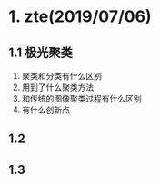 # 1. zte(2019/07/06)
## 1.1 极光聚类
1. 聚类和分类有什么区别
2. 用到了什么聚类方法
3. 和传统的图像聚类过程有什么区别
4. 有什么创新点

## 1.2
## 1.3

